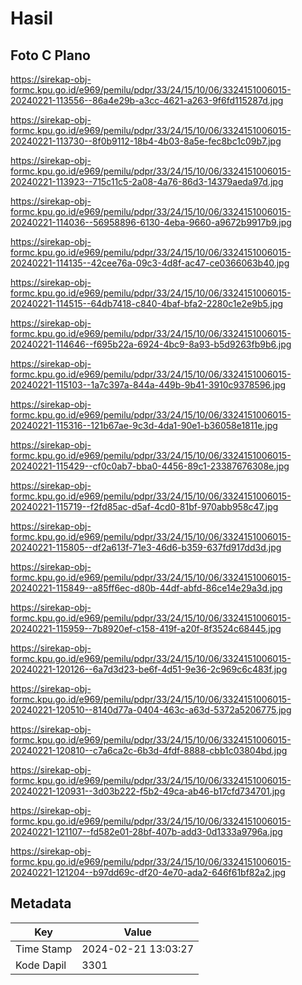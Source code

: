 # Hasil

## Foto C Plano

https://sirekap-obj-formc.kpu.go.id/e969/pemilu/pdpr/33/24/15/10/06/3324151006015-20240221-113556--86a4e29b-a3cc-4621-a263-9f6fd115287d.jpg

https://sirekap-obj-formc.kpu.go.id/e969/pemilu/pdpr/33/24/15/10/06/3324151006015-20240221-113730--8f0b9112-18b4-4b03-8a5e-fec8bc1c09b7.jpg

https://sirekap-obj-formc.kpu.go.id/e969/pemilu/pdpr/33/24/15/10/06/3324151006015-20240221-113923--715c11c5-2a08-4a76-86d3-14379aeda97d.jpg

https://sirekap-obj-formc.kpu.go.id/e969/pemilu/pdpr/33/24/15/10/06/3324151006015-20240221-114036--56958896-6130-4eba-9660-a9672b9917b9.jpg

https://sirekap-obj-formc.kpu.go.id/e969/pemilu/pdpr/33/24/15/10/06/3324151006015-20240221-114135--42cee76a-09c3-4d8f-ac47-ce0366063b40.jpg

https://sirekap-obj-formc.kpu.go.id/e969/pemilu/pdpr/33/24/15/10/06/3324151006015-20240221-114515--64db7418-c840-4baf-bfa2-2280c1e2e9b5.jpg

https://sirekap-obj-formc.kpu.go.id/e969/pemilu/pdpr/33/24/15/10/06/3324151006015-20240221-114646--f695b22a-6924-4bc9-8a93-b5d9263fb9b6.jpg

https://sirekap-obj-formc.kpu.go.id/e969/pemilu/pdpr/33/24/15/10/06/3324151006015-20240221-115103--1a7c397a-844a-449b-9b41-3910c9378596.jpg

https://sirekap-obj-formc.kpu.go.id/e969/pemilu/pdpr/33/24/15/10/06/3324151006015-20240221-115316--121b67ae-9c3d-4da1-90e1-b36058e1811e.jpg

https://sirekap-obj-formc.kpu.go.id/e969/pemilu/pdpr/33/24/15/10/06/3324151006015-20240221-115429--cf0c0ab7-bba0-4456-89c1-23387676308e.jpg

https://sirekap-obj-formc.kpu.go.id/e969/pemilu/pdpr/33/24/15/10/06/3324151006015-20240221-115719--f2fd85ac-d5af-4cd0-81bf-970abb958c47.jpg

https://sirekap-obj-formc.kpu.go.id/e969/pemilu/pdpr/33/24/15/10/06/3324151006015-20240221-115805--df2a613f-71e3-46d6-b359-637fd917dd3d.jpg

https://sirekap-obj-formc.kpu.go.id/e969/pemilu/pdpr/33/24/15/10/06/3324151006015-20240221-115849--a85ff6ec-d80b-44df-abfd-86ce14e29a3d.jpg

https://sirekap-obj-formc.kpu.go.id/e969/pemilu/pdpr/33/24/15/10/06/3324151006015-20240221-115959--7b8920ef-c158-419f-a20f-8f3524c68445.jpg

https://sirekap-obj-formc.kpu.go.id/e969/pemilu/pdpr/33/24/15/10/06/3324151006015-20240221-120126--6a7d3d23-be6f-4d51-9e36-2c969c6c483f.jpg

https://sirekap-obj-formc.kpu.go.id/e969/pemilu/pdpr/33/24/15/10/06/3324151006015-20240221-120510--8140d77a-0404-463c-a63d-5372a5206775.jpg

https://sirekap-obj-formc.kpu.go.id/e969/pemilu/pdpr/33/24/15/10/06/3324151006015-20240221-120810--c7a6ca2c-6b3d-4fdf-8888-cbb1c03804bd.jpg

https://sirekap-obj-formc.kpu.go.id/e969/pemilu/pdpr/33/24/15/10/06/3324151006015-20240221-120931--3d03b222-f5b2-49ca-ab46-b17cfd734701.jpg

https://sirekap-obj-formc.kpu.go.id/e969/pemilu/pdpr/33/24/15/10/06/3324151006015-20240221-121107--fd582e01-28bf-407b-add3-0d1333a9796a.jpg

https://sirekap-obj-formc.kpu.go.id/e969/pemilu/pdpr/33/24/15/10/06/3324151006015-20240221-121204--b97dd69c-df20-4e70-ada2-646f61bf82a2.jpg


## Metadata

| Key        | Value               |
| ---------- | ------------------- |
| Time Stamp | 2024-02-21 13:03:27 |
| Kode Dapil | 3301                |



